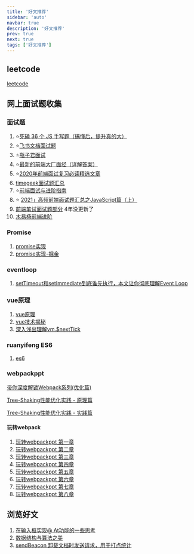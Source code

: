 ```yaml
---
title: '好文推荐'
sidebar: 'auto'
navbar: true
description: '好文推荐'
prev: true
next: true
tags: ['好文推荐']
---
```

## leetcode

[leetcode](https://leetcode-cn.com/)

## 网上面试题收集

### 面试题

1. :star:[死磕 36 个 JS 手写题（搞懂后，提升真的大）](https://mp.weixin.qq.com/s/7KwM6fNM5MICHiIwoRDm-w)
2. :star:[飞书文档面试题](https://bytedance.feishu.cn/base/app8Ok6k9qafpMkgyRbfgxeEnet?table=tblzZHf2Ix3YtxPM&view=vew9iquA45)
3. :star:[瓶子君面试](https://www.pzijun.cn/blog/)
4. :star:[最新的前端大厂面经（详解答案）](https://juejin.cn/post/7004638318843412493)
5. :star:[2020年前端面试复习必读精选文章](https://juejin.im/post/5e8b163ff265da47ee3f54a6)
6. [timegeek面试题汇总](/interview/timegeek.pdf?_blank)
7. :star:[前端面试与进阶指南](https://www.cxymsg.com/guide/)
8. :star: [2021」高频前端面试题汇总之JavaScript篇（上）](https://juejin.cn/post/6940945178899251230)
9. [前端笔试面试题部分](https://github.com/paddingme/Front-end-Web-Development-Interview-Question) 4年没更新了
10. [木易杨前端进阶](https://muyiy.cn/question/)

### Promise

1. [promise实现](https://github.com/xieranmaya/Promise3/blob/master/Promise3.js?utm_source=wechat_session&utm_medium=social&utm_oi=982308278692409344&from=groupmessage&isappinstalled=0)
2. [promise实现-掘金](https://juejin.im/post/5b2f02cd5188252b937548ab)

### eventloop

1. [setTimeout和setImmediate到底谁先执行，本文让你彻底理解Event Loop](https://juejin.im/post/5e782486518825490455fb17)

### vue原理

1. [vue原理](https://github.com/answershuto/learnVue)
2. [vue技术揭秘](https://ustbhuangyi.github.io/vue-analysis/)
3. [深入浅出理解vm.$nextTick](https://juejin.im/post/5e67a802e51d4526f76ecb9a)

### ruanyifeng ES6

1. [es6](https://es6.ruanyifeng.com/)

### webpackppt

[带你深度解锁Webpack系列(优化篇)](https://juejin.cn/post/6844904093463347208)

[Tree-Shaking性能优化实践 - 原理篇](https://juejin.cn/post/6844903544756109319)

[Tree-Shaking性能优化实践 - 实践篇](https://juejin.cn/post/6844903544760336398)

#### 玩转webpack

1. [玩转webpackppt 第一章](/interview/玩转webpackppt第一章.pdf)
2. [玩转webpackppt 第二章](/interview/玩转webpackppt第二章.pdf)
3. [玩转webpackppt 第三章](/interview/玩转webpackppt第三章.pdf)
4. [玩转webpackppt 第四章](/interview/玩转webpackppt第四章.pdf)
5. [玩转webpackppt 第五章](/interview/玩转webpackppt第五章.pdf)
6. [玩转webpackppt 第六章](/interview/玩转webpackppt第六章.pdf)
7. [玩转webpackppt 第七章](/interview/玩转webpackppt第七章.pdf)
8. [玩转webpackppt 第八章](/interview/玩转webpackppt第八章.pdf)

## 浏览好文

1. [在输入框实现@ At功能的一些思考](https://mp.weixin.qq.com/s/cvernUx54savw_J74InCsA)
2. [数据结构与算法之美](https://time.geekbang.org/column/article/41013?cid=100017301)
3. [sendBeacon 卸载文档时发送请求，用于打点统计](https://developer.mozilla.org/zh-CN/docs/Web/API/Navigator/sendBeacon)
